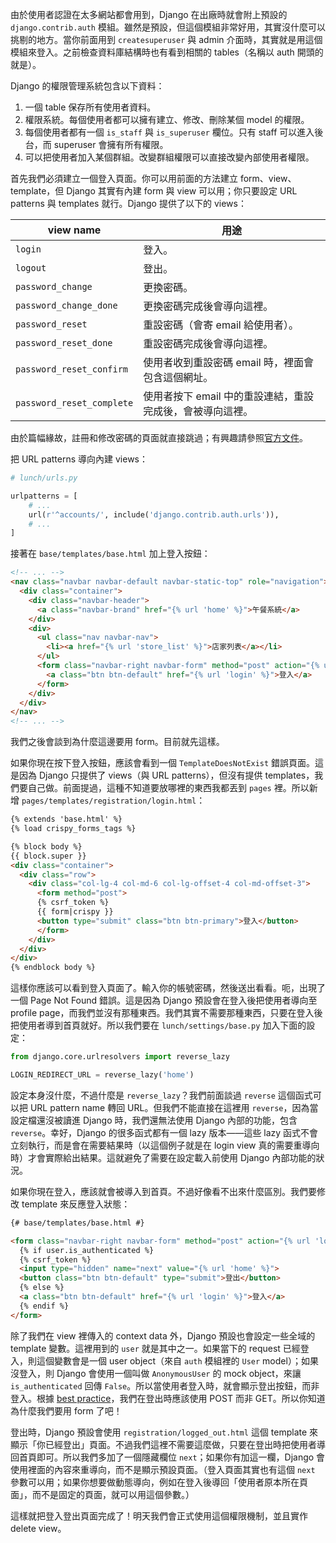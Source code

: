 由於使用者認證在太多網站都會用到，Django 在出廠時就會附上預設的 `django.contrib.auth` 模組。雖然是預設，但這個模組非常好用，其實沒什麼可以挑剔的地方。當你前面用到 `createsuperuser` 與 admin 介面時，其實就是用這個模組來登入。之前檢查資料庫結構時也有看到相關的 tables（名稱以 auth 開頭的就是）。

Django 的權限管理系統包含以下資料：

1. 一個 table 保存所有使用者資料。
2. 權限系統。每個使用者都可以擁有建立、修改、刪除某個 model 的權限。
3. 每個使用者都有一個 `is_staff` 與 `is_superuser` 欄位。只有 staff 可以進入後台，而 superuser 會擁有所有權限。
4. 可以把使用者加入某個群組。改變群組權限可以直接改變內部使用者權限。

首先我們必須建立一個登入頁面。你可以用前面的方法建立 form、view、template，但 Django 其實有內建 form 與 view 可以用；你只要設定 URL patterns 與 templates 就行。Django 提供了以下的 views：

view name                   | 用途
----------------------------|-------
`login`                     | 登入。
`logout`                    | 登出。
`password_change`           | 更換密碼。
`password_change_done`      | 更換密碼完成後會導向這裡。
`password_reset`            | 重設密碼（會寄 email 給使用者）。
`password_reset_done`       | 重設密碼完成後會導向這裡。
`password_reset_confirm`    | 使用者收到重設密碼 email 時，裡面會包含這個網址。
`password_reset_complete`   | 使用者按下 email 中的重設連結，重設完成後，會被導向這裡。

由於篇幅緣故，註冊和修改密碼的頁面就直接跳過；有興趣請參照[官方文件](https://docs.djangoproject.com/en/1.7/topics/auth/default/#module-django.contrib.auth.views)。

把 URL patterns 導向內建 views：

```python
# lunch/urls.py

urlpatterns = [
    # ...
    url(r'^accounts/', include('django.contrib.auth.urls')),
    # ...
]
```

接著在 `base/templates/base.html` 加上登入按鈕：

```html
<!-- ... -->
<nav class="navbar navbar-default navbar-static-top" role="navigation">
  <div class="container">
    <div class="navbar-header">
      <a class="navbar-brand" href="{% url 'home' %}">午餐系統</a>
    </div>
    <div>
      <ul class="nav navbar-nav">
        <li><a href="{% url 'store_list' %}">店家列表</a></li>
      </ul>
      <form class="navbar-right navbar-form" method="post" action="{% url 'logout' %}">
        <a class="btn btn-default" href="{% url 'login' %}">登入</a>
      </form>
    </div>
  </div>
</nav>
<!-- ... -->
```

我們之後會談到為什麼這邊要用 form。目前就先這樣。

如果你現在按下登入按鈕，應該會看到一個 `TemplateDoesNotExist` 錯誤頁面。這是因為 Django 只提供了 views（與 URL patterns），但沒有提供 templates，我們要自己做。前面提過，這種不知道要放哪裡的東西我都丟到 `pages` 裡。所以新增 `pages/templates/registration/login.html`：

```html
{% extends 'base.html' %}
{% load crispy_forms_tags %}

{% block body %}
{{ block.super }}
<div class="container">
  <div class="row">
    <div class="col-lg-4 col-md-6 col-lg-offset-4 col-md-offset-3">
      <form method="post">
      {% csrf_token %}
      {{ form|crispy }}
      <button type="submit" class="btn btn-primary">登入</button>
      </form>
    </div>
  </div>
</div>
{% endblock body %}
```

這樣你應該可以看到登入頁面了。輸入你的帳號密碼，然後送出看看。呃，出現了一個 Page Not Found 錯誤。這是因為 Django 預設會在登入後把使用者導向至 profile page，而我們並沒有那種東西。我們其實不需要那種東西，只要在登入後把使用者導到首頁就好。所以我們要在 `lunch/settings/base.py` 加入下面的設定：

```python
from django.core.urlresolvers import reverse_lazy

LOGIN_REDIRECT_URL = reverse_lazy('home')
```

設定本身沒什麼，不過什麼是 `reverse_lazy`？我們前面談過 `reverse` 這個函式可以把 URL pattern name 轉回 URL。但我們不能直接在這裡用 `reverse`，因為當設定檔還沒被讀進 Django 時，我們還無法使用 Django 內部的功能，包含 `reverse`。幸好，Django 的很多函式都有一個 lazy 版本——這些 lazy 函式不會立刻執行，而是會在需要結果時（以這個例子就是在 login view 真的需要重導向時）才會實際給出結果。這就避免了需要在設定載入前使用 Django 內部功能的狀況。

如果你現在登入，應該就會被導入到首頁。不過好像看不出來什麼區別。我們要修改 template 來反應登入狀態：

```html
{# base/templates/base.html #}

<form class="navbar-right navbar-form" method="post" action="{% url 'logout' %}">
  {% if user.is_authenticated %}
  {% csrf_token %}
  <input type="hidden" name="next" value="{% url 'home' %}">
  <button class="btn btn-default" type="submit">登出</button>
  {% else %}
  <a class="btn btn-default" href="{% url 'login' %}">登入</a>
  {% endif %}
</form>
```

除了我們在 view 裡傳入的 context data 外，Django 預設也會設定一些全域的 template 變數。這裡用到的 `user` 就是其中之一。如果當下的 request 已經登入，則這個變數會是一個 user object（來自 `auth` 模組裡的 `User` model）；如果沒登入，則 Django 會使用一個叫做 `AnonymousUser` 的 mock object，來讓 `is_authenticated` 回傳 `False`。所以當使用者登入時，就會顯示登出按鈕，而非登入。根據 [best practice](http://stackoverflow.com/questions/3521290)，我們在登出時應該使用 POST 而非 GET。所以你知道為什麼我們要用 form 了吧！

登出時，Django 預設會使用 `registration/logged_out.html` 這個 template 來顯示「你已經登出」頁面。不過我們這裡不需要這麼做，只要在登出時把使用者導回首頁即可。所以我們多加了一個隱藏欄位 `next`；如果你有加這一欄，Django 會使用裡面的內容來重導向，而不是顯示預設頁面。（登入頁面其實也有這個 `next` 參數可以用；如果你想要做動態導向，例如在登入後導回「使用者原本所在頁面」，而不是固定的頁面，就可以用這個參數。）

這樣就把登入登出頁面完成了！明天我們會正式使用這個權限機制，並且實作 delete view。
